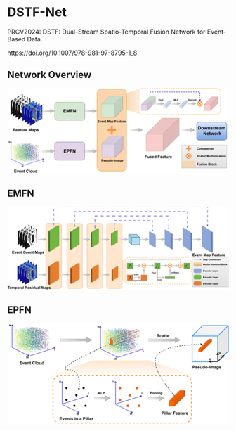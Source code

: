 # DSTF-Net
PRCV2024: DSTF: Dual-Stream Spatio-Temporal Fusion Network for Event-Based Data.

<https://doi.org/10.1007/978-981-97-8795-1_8>

## Network Overview
![Network Overview](Imgs\overview.svg)

## EMFN
![EMFN](Imgs\EMFN.svg)

## EPFN
![EPFN](Imgs\EPFN.svg)